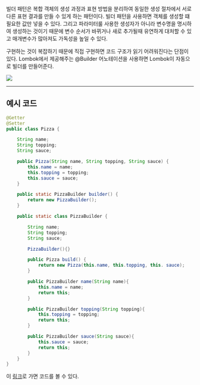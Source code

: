 <p>빌더 패턴은 복합 객체의 생성 과정과 표현 방법을 분리하여 동일한 생성 절차에서 서로 다른 표현 결과를 만들 수 있게 하는 패턴이다. 빌더 패턴을 사용하면 객체를 생성할 떄 필요한 값만 넣을 수 있다. 그리고 파라미터룰 사용한 생성자가 아니라 변수명을 명시하여 생성하는 것이기 때문에 변수 순서가 바뀌거나 새로 추가될때 유연하게 대처할 수 있고 매개변수가 많아져도 가독성을 높일 수 있다.</p>
<p>구현하는 것이 복잡하기 때문에 직접 구현하면 코드 구조가 읽기 어려워진다는 단점이 있다. Lombok에서 제공해주는 @Builder 어노테이션을 사용하면 Lombok이 자동으로 빌더를 만들어준다.</p>

<img src="https://t1.daumcdn.net/cfile/tistory/993D4D3359DDA43714">

---

## 예시 코드

```java
@Getter
@Setter
public class Pizza {

    String name;
    String topping;
    String sauce;

    public Pizza(String name, String topping, String sauce) {
        this.name = name;
        this.topping = topping;
        this.sauce = sauce;
    }

    public static PizzaBuilder builder() {
        return new PizzaBuilder();
    }

    public static class PizzaBuilder {

        String name;
        String topping;
        String sauce;

        PizzaBuilder(){}

        public Pizza build() {
            return new Pizza(this.name, this.topping, this. sauce);
        }

        public PizzaBuilder name(String name){
            this.name = name;
            return this;
        }

        public PizzaBuilder topping(String topping){
            this.topping = topping;
            return this;
        }

        public PizzaBuilder sauce(String sauce){
            this.sauce = sauce;
            return this;
        }
    }
}
```
이 <a href="https://github.com/rlaisqls/GoF-DesignPatterns/tree/master/src/main/java/com/study/gof/designpattrens/_01_CredentialPatterns/builder">링크</a>로 가면 코드를 볼 수 있다.